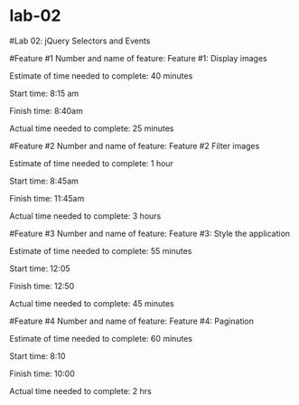 # lab-02
#Lab 02: jQuery Selectors and Events

#Feature #1
Number and name of feature: Feature #1: Display images

Estimate of time needed to complete: 40 minutes

Start time: 8:15 am

Finish time: 8:40am

Actual time needed to complete: 25 minutes

#Feature #2
Number and name of feature: Feature #2 Filter images

Estimate of time needed to complete: 1 hour

Start time: 8:45am

Finish time: 11:45am

Actual time needed to complete: 3 hours

#Feature #3
Number and name of feature: Feature #3: Style the application

Estimate of time needed to complete: 55 minutes

Start time: 12:05

Finish time: 12:50

Actual time needed to complete: 45 minutes

#Feature #4
Number and name of feature: Feature #4: Pagination

Estimate of time needed to complete: 60 minutes

Start time: 8:10

Finish time: 10:00

Actual time needed to complete: 2 hrs
